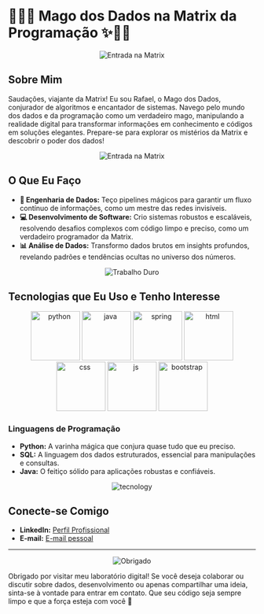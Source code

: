 # 🧙‍♂️✨ Mago dos Dados na Matrix da Programação ✨🧙‍♂️

<p align="center">
  <img src="https://media1.giphy.com/media/v1.Y2lkPTc5MGI3NjExb2I1a2J6dWd1cDVrZDg1ZzV0OXpkYjYxMXNrZTlzN21hZmQ0Ym15aiZlcD12MV9pbnRlcm5hbF9naWZfYnlfaWQmY3Q9Zw/Rsp9jLIy0VZOKlZziw/giphy.webp" alt="Entrada na Matrix">
</p>

## Sobre Mim
Saudações, viajante da Matrix! Eu sou Rafael, o Mago dos Dados, conjurador de algoritmos e encantador de sistemas. Navego pelo mundo dos dados e da programação como um verdadeiro mago, manipulando a realidade digital para transformar informações em conhecimento e códigos em soluções elegantes. Prepare-se para explorar os mistérios da Matrix e descobrir o poder dos dados!


<p align="center">
  <img src="https://media3.giphy.com/media/v1.Y2lkPTc5MGI3NjExMThiMnI5cmxhdWFvdzB3MHF0bzRhbjhzZ3ZpNmxyMjhldnBxMDdjMCZlcD12MV9pbnRlcm5hbF9naWZfYnlfaWQmY3Q9Zw/saD01LsKDzxL2/giphy.webp" alt="Entrada na Matrix">
</p>

## O Que Eu Faço
- **🚀 Engenharia de Dados:** Teço pipelines mágicos para garantir um fluxo contínuo de informações, como um mestre das redes invisíveis.
- **💻 Desenvolvimento de Software:** Crio sistemas robustos e escaláveis, resolvendo desafios complexos com código limpo e preciso, como um verdadeiro programador da Matrix.
- **📊 Análise de Dados:** Transformo dados brutos em insights profundos, revelando padrões e tendências ocultas no universo dos números.

<p align="center">
  <img src="https://media0.giphy.com/media/v1.Y2lkPTc5MGI3NjExeTV0NjU4a3lsbTlkMXhnd21lZ3g0cGpsamlwY3RyMzJ6dGxhMjJwZSZlcD12MV9pbnRlcm5hbF9naWZfYnlfaWQmY3Q9Zw/OxCVIkMpdVZdV7rSLl/giphy.webp" alt="Trabalho Duro">
</p>

## Tecnologias que Eu Uso e Tenho Interesse


<p align="center">
  <img src="https://user-images.githubusercontent.com/25181517/183423507-c056a6f9-1ba8-4312-a350-19bcbc5a8697.png" alt="python" width = 100px>
  <img src="https://user-images.githubusercontent.com/25181517/117201156-9a724800-adec-11eb-9a9d-3cd0f67da4bc.png" alt="java" width = 100px>
  <img src="https://user-images.githubusercontent.com/25181517/183891303-41f257f8-6b3d-487c-aa56-c497b880d0fb.png" alt="spring" width = 100px>
  
  <img src="https://user-images.githubusercontent.com/25181517/192158954-f88b5814-d510-4564-b285-dff7d6400dad.png" alt="html" width = 100px>
  <img src="https://user-images.githubusercontent.com/25181517/183898674-75a4a1b1-f960-4ea9-abcb-637170a00a75.png" alt="css" width = 100px>
  <img src="https://user-images.githubusercontent.com/25181517/117447155-6a868a00-af3d-11eb-9cfe-245df15c9f3f.png" alt="js" width = 100px>
  <img src="https://user-images.githubusercontent.com/25181517/183898054-b3d693d4-dafb-4808-a509-bab54cf5de34.png" alt="bootstrap" width = 100px>

</p>

### Linguagens de Programação
- **Python:** A varinha mágica que conjura quase tudo que eu preciso.
- **SQL:** A linguagem dos dados estruturados, essencial para manipulações e consultas.
- **Java:** O feitiço sólido para aplicações robustas e confiáveis.

<p align="center">
  <img src="https://media0.giphy.com/media/v1.Y2lkPTc5MGI3NjExeHNyOHVjcTFucjBiZTkxenBrbzJvenVpejZlcXUxbm1yYWFsMDNpaiZlcD12MV9pbnRlcm5hbF9naWZfYnlfaWQmY3Q9Zw/M3o3fL9nnxG4o/giphy.webp" alt="tecnology">
</p>


## Conecte-se Comigo
- **LinkedIn:** [Perfil Profissional](linkedin.com/in/rafael-rodrigues-da-silva-42a494190)
- **E-mail:** [E-mail pessoal](rafael.rsilva25@outlook.com)
---
<p align="center">
  <img src="https://media2.giphy.com/media/v1.Y2lkPTc5MGI3NjExdG8wdWxqMjA2dGw1NnF4YjMxZWo1ZzhwYm5xam52dmdhZ20zZjJ4MSZlcD12MV9pbnRlcm5hbF9naWZfYnlfaWQmY3Q9Zw/NyDz2poeTY7ETZukqV/giphy.webp" alt="Obrigado">
</p>

Obrigado por visitar meu laboratório digital! Se você deseja colaborar ou discutir sobre dados, desenvolvimento ou apenas compartilhar uma ideia, sinta-se à vontade para entrar em contato. Que seu código seja sempre limpo e que a força esteja com você 🚀
